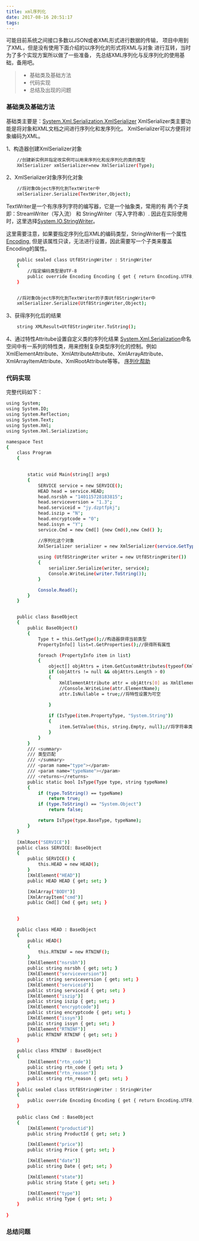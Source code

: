 ```yaml
---
title: xml序列化
date: 2017-08-16 20:51:17
tags:
---
```


  可能目前系统之间接口多数以JSON或者XML形式进行数据的传输，
项目中用到了XML，但是没有使用下面介绍的以序列化的形式将XML与对象
进行互转，当时为了多个实现方案所以做了一些准备，
先总结XML序列化与反序列化的使用基础，备用吧。



> * 基础类及基础方法
> * 代码实现
> * 总结及出现的问题

<!--more-->
### 基础类及基础方法
   基础类主要是：[System.Xml.Serialization.XmlSerializer][XmlSerializer]
XmlSerializer类主要功能是将对象和XML文档之间进行序列化和发序列化。
XmlSerializer可以方便将对象编码为XML。

1、构造器创建XmlSerializer对象
``` bash
	//创建新实例并指定改实例可以用来序列化和反序列化的类的类型
	XmlSerializer xmlSerializer=new XmlSerializer(Type);
```
2、XmlSerializer对象序列化对象
``` bash
	//将对象Object序列化到TextWriter中
	xmlSerializer.Serialize(TextWriter,Object);
```
TextWriter是一个有序序列字符的编写器，它是一个抽象类，常用的有
两个子类即：StreamWriter（写入流） 和 StringWriter（写入字符串）.
因此在实际使用时，这里选择[System.IO.StringWriter][StringWriter]。

这里需要注意，如果要指定序列化后XML的编码类型，StringWriter有一个属性[Encoding][Encoding],
但是该属性只读，无法进行设置，因此需要写一个子类来覆盖Encoding的属性。

``` bash
	public sealed class Utf8StringWriter : StringWriter
    {
    	//指定编码类型是UTF-8
        public override Encoding Encoding { get { return Encoding.UTF8; } }
    }


    //将对象Object序列化到TextWriter的子类Utf8StringWriter中
	xmlSerializer.Serialize(Utf8StringWriter,Object);
```
3、获得序列化后的结果
``` bash
	string XMLResult=Utf8StringWriter.ToString();
```

4、通过特性Attritube设置自定义类的序列化结果
[System.Xml.Serialization][Serialization]命名空间中有一系列的特性类，用来控制复杂类型序列化的控制。例如XmlElementAttribute、XmlAttributeAttribute、XmlArrayAttribute、XmlArrayItemAttribute、XmlRootAttribute等等。
[序列化帮助][序列化帮助]

### 代码实现
完整代码如下：
``` bash
using System;
using System.IO;
using System.Reflection;
using System.Text;
using System.Xml;
using System.Xml.Serialization;

namespace Test
{
    class Program
    {
       

        static void Main(string[] args)
        {
            SERVICE service = new SERVICE();
            HEAD head = service.HEAD;
            head.nsrsbh = "140115728183815";
            head.serviceversion = "1.3";
            head.serviceid = "jy.dzptfpkj";
            head.iszip = "N";
            head.encryptcode = "0";
            head.issyn = "Y";
            service.Cmd = new Cmd[] {new Cmd(),new Cmd() };

            //序列化这个对象
            XmlSerializer serializer = new XmlSerializer(service.GetType());
            
            using (Utf8StringWriter writer = new Utf8StringWriter())
            {
                serializer.Serialize(writer, service);
                Console.WriteLine(writer.ToString());
            }  

            Console.Read();
        }
    }


    public class BaseObject
    {
        public BaseObject()
        {
            Type t = this.GetType();//构造器获得当前类型
            PropertyInfo[] list=t.GetProperties();//获得所有属性

            foreach (PropertyInfo item in list)
            {
                object[] objAttrs = item.GetCustomAttributes(typeof(XmlElementAttribute), true);//获得所有XmlElement特性
                if (objAttrs != null && objAttrs.Length > 0)
                {
                    XmlElementAttribute attr = objAttrs[0] as XmlElementAttribute;
                    //Console.WriteLine(attr.ElementName);
                    attr.IsNullable = true;//将特性设置为可空
                    
                }

                if (IsType(item.PropertyType, "System.String"))
                {
                    item.SetValue(this, string.Empty, null);//将字符串类型属性的值设置为空字符串
                }
            }
        }
        /// <summary>
        /// 类型匹配
        /// </summary>
        /// <param name="type"></param>
        /// <param name="typeName"></param>
        /// <returns></returns>
        public static bool IsType(Type type, string typeName)
        {
            if (type.ToString() == typeName)
                return true;
            if (type.ToString() == "System.Object")
                return false;

            return IsType(type.BaseType, typeName);
        }
    }

    [XmlRoot("SERVICE")]
    public class SERVICE: BaseObject
    {
        public SERVICE() {
            this.HEAD = new HEAD();
        }
        [XmlElement("HEAD")]
        public HEAD HEAD { get; set; }

        [XmlArray("BODY")]
        [XmlArrayItem("cmd")]
        public Cmd[] Cmd { get; set; }

       
    }

    public class HEAD : BaseObject
    {
        public HEAD()
        {
            this.RTNINF = new RTNINF();
        }
        [XmlElement("nsrsbh")]
        public string nsrsbh { get; set; }
        [XmlElement("serviceversion")]
        public string serviceversion { get; set; }
        [XmlElement("serviceid")]
        public string serviceid { get; set; }
        [XmlElement("iszip")]
        public string iszip { get; set; }
        [XmlElement("encryptcode")]
        public string encryptcode { get; set; }
        [XmlElement("issyn")]
        public string issyn { get; set; }
        [XmlElement("RTNINF")]
        public RTNINF RTNINF { get; set; }
    }

    public class RTNINF : BaseObject
    {
        [XmlElement("rtn_code")]
        public string rtn_code { get; set; }
        [XmlElement("rtn_reason")]
        public string rtn_reason { get; set; }
    }
    public sealed class Utf8StringWriter : StringWriter
    {
        public override Encoding Encoding { get { return Encoding.UTF8; } }
    }
    
    public class Cmd : BaseObject
    {
        [XmlElement("productid")]
        public string ProductId { get; set; }

        [XmlElement("price")]
        public string Price { get; set; }

        [XmlElement("date")]
        public string Date { get; set; }

        [XmlElement("state")]
        public string State { get; set; }

        [XmlElement("type")]
        public string Type { get; set; }
    }
   
}

```

### 总结问题

[XmlSerializer]:https://msdn.microsoft.com/zh-cn/library/system.xml.serialization.xmlserializer(v=vs.110).aspx
[StringWriter]:https://msdn.microsoft.com/zh-cn/library/system.io.stringwriter(v=vs.110).aspx
[Encoding]:https://msdn.microsoft.com/zh-cn/library/system.io.stringwriter.encoding(v=vs.110).aspx
[Serialization]:https://msdn.microsoft.com/zh-cn/library/system.xml.serialization(v=vs.110).aspx
[序列化帮助]:https://msdn.microsoft.com/zh-cn/library/2baksw0z(v=vs.110).aspx